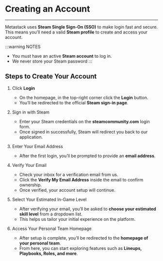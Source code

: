 # Creating an Account
---

Metastack uses **Steam Single Sign-On (SSO)** to make login fast and secure.  
This means you’ll need a valid **Steam profile** to create and access your account.

:::warning NOTES
- You must have an active **Steam account** to log in.  
- We never store your Steam password
:::

## Steps to Create Your Account

1. Click **Login**
   - On the homepage, in the top-right corner click the **Login** button.  
   - You’ll be redirected to the official **Steam sign-in page**.

2. Sign in with Steam
   - Enter your Steam credentials on the **steamcommunity.com** login form.  
   - Once signed in successfully, Steam will redirect you back to our application.

3. Enter Your Email Address
   - After the first login, you’ll be prompted to provide an **email address**.  

4. Verify Your Email
   - Check your inbox for a verification email from us.  
   - Click the **Verify My Email Address** inside the email to confirm ownership.  
   - Once verified, your account setup will continue.

5. Select Your Estimated In-Game Level
   - After verifying your email, you’ll be asked to **choose your estimated skill level** from a dropdown list.  
   - This helps us tailor your initial experience on the platform.

6. Access Your Personal Team Homepage
   - After setup is complete, you’ll be redirected to the **homepage of your personal team**.  
   - From here, you can start exploring features such as **Lineups, Playbooks, Roles, and more**.
